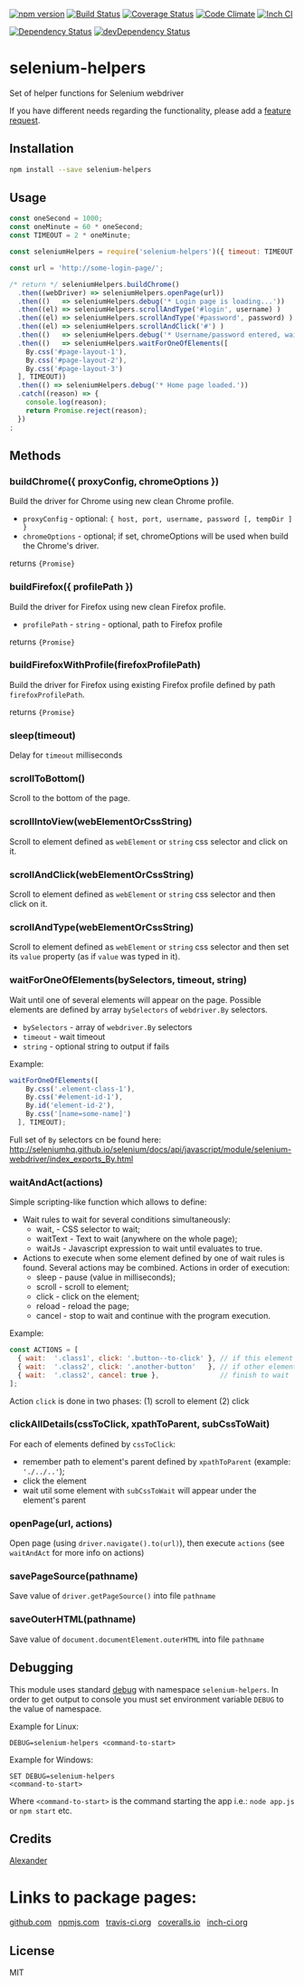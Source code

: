 [![npm version](https://badge.fury.io/js/selenium-helpers.svg)](http://badge.fury.io/js/selenium-helpers)
[![Build Status](https://travis-ci.org/alykoshin/selenium-helpers.svg)](https://travis-ci.org/alykoshin/selenium-helpers)
[![Coverage Status](https://coveralls.io/repos/alykoshin/selenium-helpers/badge.svg?branch=master&service=github)](https://coveralls.io/github/alykoshin/selenium-helpers?branch=master)
[![Code Climate](https://codeclimate.com/github/alykoshin/selenium-helpers/badges/gpa.svg)](https://codeclimate.com/github/alykoshin/selenium-helpers)
[![Inch CI](https://inch-ci.org/github/alykoshin/selenium-helpers.svg?branch=master)](https://inch-ci.org/github/alykoshin/selenium-helpers)

[![Dependency Status](https://david-dm.org/alykoshin/selenium-helpers/status.svg)](https://david-dm.org/alykoshin/selenium-helpers#info=dependencies)
[![devDependency Status](https://david-dm.org/alykoshin/selenium-helpers/dev-status.svg)](https://david-dm.org/alykoshin/selenium-helpers#info=devDependencies)


# selenium-helpers

Set of helper functions for Selenium webdriver


If you have different needs regarding the functionality, please add a [feature request](https://github.com/alykoshin/selenium-helpers/issues).


## Installation

```sh
npm install --save selenium-helpers
```

## Usage

```js
const oneSecond = 1000;
const oneMinute = 60 * oneSecond;
const TIMEOUT = 2 * oneMinute;

const seleniumHelpers = require('selenium-helpers')({ timeout: TIMEOUT });

const url = 'http://some-login-page/';

/* return */ seleniumHelpers.buildChrome()
  .then((webDriver) => seleniumHelpers.openPage(url))
  .then(()   => seleniumHelpers.debug('* Login page is loading...'))
  .then((el) => seleniumHelpers.scrollAndType('#login', username) )
  .then((el) => seleniumHelpers.scrollAndType('#password', password) )
  .then((el) => seleniumHelpers.scrollAndClick('#') )
  .then(()   => seleniumHelpers.debug('* Username/password entered, waiting for home page...'))
  .then(()   => seleniumHelpers.waitForOneOfElements([
    By.css('#page-layout-1'),
    By.css('#page-layout-2'),
    By.css('#page-layout-3')
  ], TIMEOUT))
  .then(() => seleniumHelpers.debug('* Home page loaded.'))
  .catch((reason) => {
    console.log(reason);
    return Promise.reject(reason);
  })
;
```

## Methods

### buildChrome({ proxyConfig, chromeOptions })

Build the driver for Chrome using new clean Chrome profile. 

- `proxyConfig`   - optional: `{ host, port, username, password [, tempDir ] }`
- `chromeOptions` - optional; if set, chromeOptions will be used when build the Chrome's driver. 

returns `{Promise}`


### buildFirefox({ profilePath })

Build the driver for Firefox using new clean Firefox profile. 

- `profilePath` - `string` - optional, path to Firefox profile

returns `{Promise}`


### buildFirefoxWithProfile(firefoxProfilePath)

Build the driver for Firefox using existing Firefox profile defined by path `firefoxProfilePath`. 
 
returns `{Promise}`


### sleep(timeout)

Delay for `timeout` milliseconds


### scrollToBottom()

Scroll to the bottom of the page.


### scrollIntoView(webElementOrCssString)

Scroll to element defined as `webElement` or `string` css selector and click on it.


### scrollAndClick(webElementOrCssString)

Scroll to element defined as `webElement` or `string` css selector and then click on it.


### scrollAndType(webElementOrCssString)

Scroll to element defined as `webElement` or `string` css selector and then set its `value` property (as if `value` was typed in it).


### waitForOneOfElements(bySelectors, timeout, string)

Wait until one of several elements will appear on the page. 
Possible elements are defined by array `bySelectors` of `webdriver.By` selectors.

- `bySelectors` - array of `webdriver.By` selectors 
- `timeout`     - wait timeout  
- `string`      - optional string to output if fails 

Example:
```js
waitForOneOfElements([
    By.css('.element-class-1'),         
    By.css('#element-id-1'),                
    By.id('element-id-2'),                
    By.css('[name=some-name]')   
  ], TIMEOUT);
``` 

Full set of `By` selectors cn be found here: http://seleniumhq.github.io/selenium/docs/api/javascript/module/selenium-webdriver/index_exports_By.html
      


### waitAndAct(actions)

Simple scripting-like function which allows to define:
- Wait rules to wait for several conditions simultaneously:
  - wait,    - CSS selector to wait;
  - waitText - Text to wait (anywhere on the whole page); 
  - waitJs   - Javascript expression to wait until evaluates to true.
- Actions to execute when some element defined by one of wait rules is found. Several actions may be combined. Actions in order of execution:
  - sleep   - pause (value in milliseconds); 
  - scroll  - scroll to element;
  - click   - click on the element; 
  - reload  - reload the page; 
  - cancel  - stop to wait and continue with the program execution.

Example:

```js
const ACTIONS = [
  { wait:  '.class1', click: '.button--to-click' }, // if this element found, click the button
  { wait:  '.class2', click: '.another-button'   }, // if other element found, click another button
  { wait:  '.class2', cancel: true },               // finish to wait
];
```

Action `click` is done in two phases: (1) scroll to element (2) click  

  
### clickAllDetails(cssToClick, xpathToParent, subCssToWait)

For each of elements defined by `cssToClick`:
- remember path to element's parent defined by `xpathToParent` (example: `'./../..'`);
- click the element
- wait util some element with `subCssToWait` will appear under the element's parent 

  
### openPage(url, actions)

Open page (using `driver.navigate().to(url)`), then execute `actions` (see `waitAndAct` for more info on actions)


### savePageSource(pathname)

Save value of `driver.getPageSource()` into file `pathname`


### saveOuterHTML(pathname)

Save value of `document.documentElement.outerHTML` into file `pathname`



## Debugging

This module uses standard [debug](https://www.npmjs.com/package/debug) with namespace `selenium-helpers`.
In order to get output to console you must set environment variable `DEBUG` to the value of namespace.  

Example for Linux:

    DEBUG=selenium-helpers <command-to-start>

Example for Windows:

    SET DEBUG=selenium-helpers
    <command-to-start>

Where `<command-to-start>` is the command starting the app i.e.: `node app.js` or `npm start` etc.

## Credits

[Alexander](https://github.com/alykoshin/)


# Links to package pages:

[github.com](https://github.com/alykoshin/selenium-helpers) &nbsp; [npmjs.com](https://www.npmjs.com/package/selenium-helpers) &nbsp; [travis-ci.org](https://travis-ci.org/alykoshin/selenium-helpers) &nbsp; [coveralls.io](https://coveralls.io/github/alykoshin/selenium-helpers) &nbsp; [inch-ci.org](https://inch-ci.org/github/alykoshin/selenium-helpers)


## License

MIT
